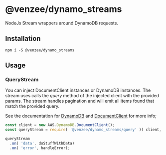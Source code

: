# @venzee/dynamo_streams

NodeJs Stream wrappers around DynamoDB requests.

## Installation

`npm i -S @venzee/dynamo_streams`

## Usage

### QueryStream

You can inject DocumentClient instances or DynamoDB instances. The stream uses calls the _query_ method of the injected client with the provided params.
The stream handles pagination and will emit all items found that match the provided query.

See the documentation for [DynamoDB](https://docs.aws.amazon.com/AWSJavaScriptSDK/latest/AWS/DynamoDB.html#query-property) and [DocumentClient](https://docs.aws.amazon.com/AWSJavaScriptSDK/latest/AWS/DynamoDB/DocumentClient.html#query-property) for more info;

```js
const client = new AWS.DynamoDB.DocumentClient();
const queryStream = require( '@venzee/dynamo_streams/query' )( client, params );

queryStream
  .on( 'data', doStuffWithData)
  .on( 'error', handleError);
```
